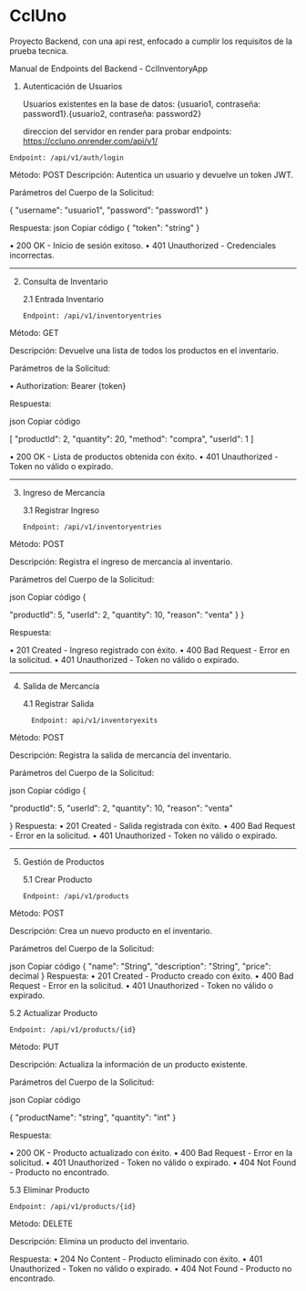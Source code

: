 # CclUno
Proyecto Backend, con una api rest, enfocado a cumplir los requisitos de la prueba tecnica.

Manual de Endpoints del Backend - CclInventoryApp

   1. Autenticación de Usuarios

       Usuarios existentes en la base de datos: {usuario1, contraseña: password1}.{usuario2, contraseña: password2}

       direccion del servidor en render para probar endpoints: https://ccluno.onrender.com/api/v1/

    Endpoint: /api/v1/auth/login

Método: POST
Descripción: Autentica un usuario y devuelve un token JWT.

Parámetros del Cuerpo de la Solicitud:

{
    "username": "usuario1",
    "password": "password1"
}

Respuesta:
json
Copiar código
{
    "token": "string"
}

•	200 OK - Inicio de sesión exitoso.
•	401 Unauthorized - Credenciales incorrectas.

-----------------------------------------------------------------------------------------------------------------------

   2. Consulta de Inventario

      2.1 Entrada Inventario

          Endpoint: /api/v1/inventoryentries

Método: GET

Descripción: Devuelve una lista de todos los productos en el inventario.

Parámetros de la Solicitud:

•	Authorization: Bearer {token}

Respuesta:

json
Copiar código

[
   "productId": 2,
   "quantity": 20,
   "method": "compra",
   "userId": 1
]

•	200 OK - Lista de productos obtenida con éxito.
•	401 Unauthorized - Token no válido o expirado.

---------------------------------------------------------------------------------------------------------------------------

   3. Ingreso de Mercancía

      3.1 Registrar Ingreso

          Endpoint: /api/v1/inventoryentries


Método: POST

Descripción: Registra el ingreso de mercancía al inventario.

Parámetros del Cuerpo de la Solicitud:

json
Copiar código
{
   
  "productId": 5,
  "userId": 2,
  "quantity": 10,
  "reason": "venta"
}
}

Respuesta: 

•	201 Created - Ingreso registrado con éxito.
•	400 Bad Request - Error en la solicitud.
•	401 Unauthorized - Token no válido o expirado.

----------------------------------------------------------------------------------------------------------------------------------------------------------------

   4. Salida de Mercancía

       4.1 Registrar Salida

            Endpoint: api/v1/inventoryexits

Método: POST

Descripción: Registra la salida de mercancía del inventario.

Parámetros del Cuerpo de la Solicitud:

json
Copiar código
{

  "productId": 5,
  "userId": 2,
  "quantity": 10,
  "reason": "venta"

}
Respuesta:
•	201 Created - Salida registrada con éxito.
•	400 Bad Request - Error en la solicitud.
•	401 Unauthorized - Token no válido o expirado.

--------------------------------------------------------------------------------------------------------------------------------------------------------

   5. Gestión de Productos

      5.1 Crear Producto

          Endpoint: /api/v1/products

Método: POST

Descripción: Crea un nuevo producto en el inventario.

Parámetros del Cuerpo de la Solicitud:

json
Copiar código
{
  "name": "String",
  "description": "String",
  "price": decimal
}
Respuesta:
•	201 Created - Producto creado con éxito.
•	400 Bad Request - Error en la solicitud.
•	401 Unauthorized - Token no válido o expirado.


5.2 Actualizar Producto

    Endpoint: /api/v1/products/{id}

Método: PUT

Descripción: Actualiza la información de un producto existente.

Parámetros del Cuerpo de la Solicitud:

json
Copiar código

{
    "productName": "string",
    "quantity": "int"
}

Respuesta:

•	200 OK - Producto actualizado con éxito.
•	400 Bad Request - Error en la solicitud.
•	401 Unauthorized - Token no válido o expirado.
•	404 Not Found - Producto no encontrado.

 5.3 Eliminar Producto

    Endpoint: /api/v1/products/{id}

Método: DELETE

Descripción: Elimina un producto del inventario.

Respuesta:
•	204 No Content - Producto eliminado con éxito.
•	401 Unauthorized - Token no válido o expirado.
•	404 Not Found - Producto no encontrado.

